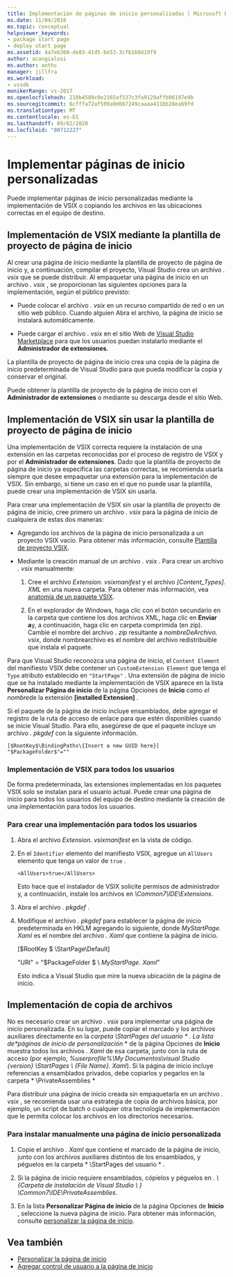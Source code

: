 ```yaml
---
title: Implementación de páginas de inicio personalizadas | Microsoft Docs
ms.date: 11/04/2016
ms.topic: conceptual
helpviewer_keywords:
- package start page
- deploy start page
ms.assetid: 4a7eb360-de83-41d5-be53-3cfb160d19f9
author: acangialosi
ms.author: anthc
manager: jillfra
ms.workload:
- vssdk
monikerRange: vs-2017
ms.openlocfilehash: 210b4589c0e2165af537c3fa9129affb06197e9b
ms.sourcegitcommit: 6cfffa72af599a9d667249caaaa411bb28ea69fd
ms.translationtype: MT
ms.contentlocale: es-ES
ms.lasthandoff: 09/02/2020
ms.locfileid: "80712227"
---
```

# <a name="deploy-custom-start-pages"></a>Implementar páginas de inicio personalizadas

Puede implementar páginas de inicio personalizadas mediante la implementación de VSIX o copiando los archivos en las ubicaciones correctas en el equipo de destino.

## <a name="vsix-deployment-by-using-the-start-page-project-template"></a>Implementación de VSIX mediante la plantilla de proyecto de página de inicio

Al crear una página de inicio mediante la plantilla de proyecto de página de inicio y, a continuación, compilar el proyecto, Visual Studio crea un archivo *. vsix* que se puede distribuir. Al empaquetar una página de inicio en un archivo *. vsix* , se proporcionan las siguientes opciones para la implementación, según el público previsto:

- Puede colocar el archivo *. vsix* en un recurso compartido de red o en un sitio web público. Cuando alguien Abra el archivo, la página de inicio se instalará automáticamente.

- Puede cargar el archivo *. vsix* en el sitio Web de [Visual Studio Marketplace](https://marketplace.visualstudio.com/) para que los usuarios puedan instalarlo mediante el **Administrador de extensiones**.

La plantilla de proyecto de página de inicio crea una copia de la página de inicio predeterminada de Visual Studio para que pueda modificar la copia y conservar el original.

Puede obtener la plantilla de proyecto de la página de inicio con el **Administrador de extensiones** o mediante su descarga desde el sitio Web.

## <a name="vsix-deployment-without-using-the-start-page-project-template"></a>Implementación de VSIX sin usar la plantilla de proyecto de página de inicio
 Una implementación de VSIX correcta requiere la instalación de una extensión en las carpetas reconocidas por el proceso de registro de VSIX y por el **Administrador de extensiones**. Dado que la plantilla de proyecto de página de inicio ya especifica las carpetas correctas, se recomienda usarla siempre que desee empaquetar una extensión para la implementación de VSIX. Sin embargo, si tiene un caso en el que no puede usar la plantilla, puede crear una implementación de VSIX sin usarla.

 Para crear una implementación de VSIX sin usar la plantilla de proyecto de página de inicio, cree primero un archivo *. vsix* para la página de inicio de cualquiera de estas dos maneras:

- Agregando los archivos de la página de inicio personalizada a un proyecto VSIX vacío. Para obtener más información, consulte [Plantilla de proyecto VSIX](../extensibility/vsix-project-template.md).

- Mediante la creación manual de un archivo *. vsix* . Para crear un archivo *. vsix* manualmente:

   1. Cree el archivo *Extension. vsixmanifest* y el archivo *[Content_Types]. XML* en una nueva carpeta. Para obtener más información, vea [anatomía de un paquete VSIX](../extensibility/anatomy-of-a-vsix-package.md).

   2. En el explorador de Windows, haga clic con el botón secundario en la carpeta que contiene los dos archivos XML, haga clic en **Enviar a**y, a continuación, haga clic en carpeta comprimida (en zip). Cambie el nombre del archivo *. zip* resultante a *nombreDeArchivo. vsix*, donde nombrearchivo es el nombre del archivo redistribuible que instala el paquete.

Para que Visual Studio reconozca una página de inicio, el `Content Element` del manifiesto VSIX debe contener un `CustomExtension Element` que tenga el `Type` atributo establecido en `"StartPage"` . Una extensión de página de inicio que se ha instalado mediante la implementación de VSIX aparece en la lista **Personalizar Página de inicio** de la página Opciones de **Inicio** como *el nombre*de la extensión **[installed Extension]** .

Si el paquete de la página de inicio incluye ensamblados, debe agregar el registro de la ruta de acceso de enlace para que estén disponibles cuando se inicie Visual Studio. Para ello, asegúrese de que el paquete incluye un archivo *. pkgdef* con la siguiente información.

```
[$RootKey$\BindingPaths\{Insert a new GUID here}]
"$PackageFolder$"=""
```

### <a name="vsix-deployment-for-all-users"></a>Implementación de VSIX para todos los usuarios
 De forma predeterminada, las extensiones implementadas en los paquetes VSIX solo se instalan para el usuario actual. Puede crear una página de inicio para todos los usuarios del equipo de destino mediante la creación de una implementación para todos los usuarios.

### <a name="to-create-an-all-users-deployment"></a>Para crear una implementación para todos los usuarios

1. Abra el archivo *Extension. vsixmanifest* en la vista de código.

2. En el `Identifier` elemento del manifiesto VSIX, agregue un `AllUsers` elemento que tenga un valor de `true` .

    ```
    <AllUsers>true</AllUsers>
    ```

     Esto hace que el instalador de VSIX solicite permisos de administrador y, a continuación, instale los archivos en *\Common7\IDE\Extensions*.

3. Abra el archivo *. pkgdef* .

4. Modifique el archivo *. pkgdef* para establecer la página de inicio predeterminada en HKLM agregando lo siguiente, donde *MyStartPage. Xaml* es el nombre del archivo *. Xaml* que contiene la página de inicio.

     [$RootKey $ \StartPage\Default]

     "URI" = "$PackageFolder $ \\ *MyStartPage. Xaml*"

     Esto indica a Visual Studio que mire la nueva ubicación de la página de inicio.

## <a name="file-copy-deployment"></a>Implementación de copia de archivos
 No es necesario crear un archivo *. vsix* para implementar una página de inicio personalizada. En su lugar, puede copiar el marcado y los archivos auxiliares directamente en la <em>carpeta \StartPages del usuario \* . La lista de*páginas de inicio de personalización</em> * de la página Opciones de **Inicio** muestra todos los archivos *. Xaml* de esa carpeta, junto con la ruta de acceso (por ejemplo, *%userprofile%\My Documentos\visual Studio {version} \StartPages \\ {File Name}. Xaml*). Si la página de inicio incluye referencias a ensamblados privados, debe copiarlos y pegarlos en la carpeta * \PrivateAssemblies \*

 Para distribuir una página de inicio creada sin empaquetarla en un archivo *. vsix* , se recomienda usar una estrategia de copia de archivos básica, por ejemplo, un script de batch o cualquier otra tecnología de implementación que le permita colocar los archivos en los directorios necesarios.

### <a name="to-manually-install-a-custom-start-page"></a>Para instalar manualmente una página de inicio personalizada

1. Copie el archivo *. Xaml* que contiene el marcado de la página de inicio, junto con los archivos auxiliares distintos de los ensamblados, y péguelos en la carpeta * \StartPages del usuario \* .

2. Si la página de inicio requiere ensamblados, cópielos y péguelos en *. \\ {Carpeta de instalación de Visual Studio \\ } \Common7\IDE\PrivateAssemblies*.

3. En la lista **Personalizar Página de inicio** de la página Opciones de **Inicio** , seleccione la nueva página de inicio. Para obtener más información, consulte [personalizar la página de inicio](../ide/customizing-the-start-page-for-visual-studio.md).

## <a name="see-also"></a>Vea también

- [Personalizar la página de inicio](../ide/customizing-the-start-page-for-visual-studio.md)
- [Agregar control de usuario a la página de inicio](../extensibility/adding-user-control-to-the-start-page.md)

